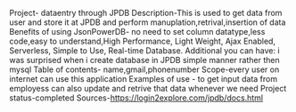 Project- dataentry through JPDB Description-This is used to get data from user and store it at JPDB and perform manuplation,retrival,insertion of data 
Benefits of using JsonPowerDB- no need to set column datatype,less code,easy to understand,High Performance, Light Weight, Ajax Enabled, Serverless, 
Simple to Use, Real-time Database. 
Additional you can have: i was surprised when i create database in JPDB simple manner rather then mysql
Table of contents- name,gmail,phonenumber Scope-every user on internet can use this application 
Examples of use - to get input data from employess can also update and retrive that data whenever we need 
Project status-completed 
Sources-https://login2explore.com/jpdb/docs.html

